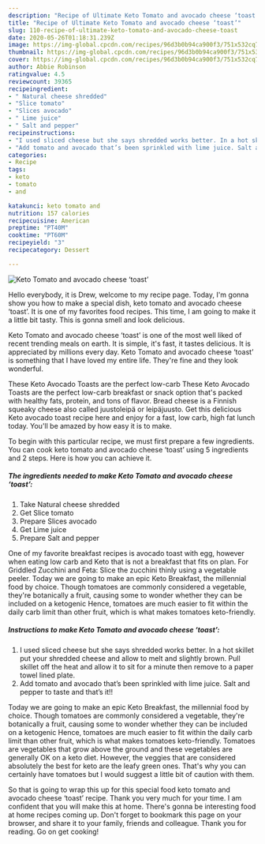 ```yaml
---
description: "Recipe of Ultimate Keto Tomato and avocado cheese ‘toast’"
title: "Recipe of Ultimate Keto Tomato and avocado cheese ‘toast’"
slug: 110-recipe-of-ultimate-keto-tomato-and-avocado-cheese-toast
date: 2020-05-26T01:18:31.239Z
image: https://img-global.cpcdn.com/recipes/96d3b0b94ca900f3/751x532cq70/keto-tomato-and-avocado-cheese-toast-recipe-main-photo.jpg
thumbnail: https://img-global.cpcdn.com/recipes/96d3b0b94ca900f3/751x532cq70/keto-tomato-and-avocado-cheese-toast-recipe-main-photo.jpg
cover: https://img-global.cpcdn.com/recipes/96d3b0b94ca900f3/751x532cq70/keto-tomato-and-avocado-cheese-toast-recipe-main-photo.jpg
author: Abbie Robinson
ratingvalue: 4.5
reviewcount: 39365
recipeingredient:
- " Natural cheese shredded"
- "Slice tomato"
- "Slices avocado"
- " Lime juice"
- " Salt and pepper"
recipeinstructions:
- "I used sliced cheese but she says shredded works better. In a hot skillet put your shredded cheese and allow to melt and slightly brown. Pull skillet off the heat and allow it to sit for a minute then remove to a paper towel lined plate."
- "Add tomato and avocado that’s been sprinkled with lime juice. Salt and pepper to taste and that’s it!!"
categories:
- Recipe
tags:
- keto
- tomato
- and

katakunci: keto tomato and 
nutrition: 157 calories
recipecuisine: American
preptime: "PT40M"
cooktime: "PT60M"
recipeyield: "3"
recipecategory: Dessert

---
```



![Keto Tomato and avocado cheese ‘toast’](https://img-global.cpcdn.com/recipes/96d3b0b94ca900f3/751x532cq70/keto-tomato-and-avocado-cheese-toast-recipe-main-photo.jpg)

Hello everybody, it is Drew, welcome to my recipe page. Today, I'm gonna show you how to make a special dish, keto tomato and avocado cheese ‘toast’. It is one of my favorites food recipes. This time, I am going to make it a little bit tasty. This is gonna smell and look delicious.

Keto Tomato and avocado cheese ‘toast’ is one of the most well liked of recent trending meals on earth. It is simple, it's fast, it tastes delicious. It is appreciated by millions every day. Keto Tomato and avocado cheese ‘toast’ is something that I have loved my entire life. They're fine and they look wonderful.

These Keto Avocado Toasts are the perfect low-carb These Keto Avocado Toasts are the perfect low-carb breakfast or snack option that&#39;s packed with healthy fats, protein, and tons of flavor. Bread cheese is a Finnish squeaky cheese also called juustoleipä or leipäjuusto. Get this delicious Keto avocado toast recipe here and enjoy for a fast, low carb, high fat lunch today. You&#39;ll be amazed by how easy it is to make.


To begin with this particular recipe, we must first prepare a few ingredients. You can cook keto tomato and avocado cheese ‘toast’ using 5 ingredients and 2 steps. Here is how you can achieve it.

<!--inarticleads1-->

##### The ingredients needed to make Keto Tomato and avocado cheese ‘toast’:

1. Take  Natural cheese shredded
1. Get Slice tomato
1. Prepare Slices avocado
1. Get  Lime juice
1. Prepare  Salt and pepper


One of my favorite breakfast recipes is avocado toast with egg, however when eating low carb and Keto that is not a breakfast that fits on plan. For Griddled Zucchini and Feta: Slice the zucchini thinly using a vegetable peeler. Today we are going to make an epic Keto Breakfast, the millennial food by choice. Though tomatoes are commonly considered a vegetable, they&#39;re botanically a fruit, causing some to wonder whether they can be included on a ketogenic Hence, tomatoes are much easier to fit within the daily carb limit than other fruit, which is what makes tomatoes keto-friendly. 

<!--inarticleads2-->

##### Instructions to make Keto Tomato and avocado cheese ‘toast’:

1. I used sliced cheese but she says shredded works better. In a hot skillet put your shredded cheese and allow to melt and slightly brown. Pull skillet off the heat and allow it to sit for a minute then remove to a paper towel lined plate.
1. Add tomato and avocado that’s been sprinkled with lime juice. Salt and pepper to taste and that’s it!!


Today we are going to make an epic Keto Breakfast, the millennial food by choice. Though tomatoes are commonly considered a vegetable, they&#39;re botanically a fruit, causing some to wonder whether they can be included on a ketogenic Hence, tomatoes are much easier to fit within the daily carb limit than other fruit, which is what makes tomatoes keto-friendly. Tomatoes are vegetables that grow above the ground and these vegetables are generally OK on a keto diet. However, the veggies that are considered absolutely the best for keto are the leafy green ones. That&#39;s why you can certainly have tomatoes but I would suggest a little bit of caution with them. 

So that is going to wrap this up for this special food keto tomato and avocado cheese ‘toast’ recipe. Thank you very much for your time. I am confident that you will make this at home. There's gonna be interesting food at home recipes coming up. Don't forget to bookmark this page on your browser, and share it to your family, friends and colleague. Thank you for reading. Go on get cooking!
